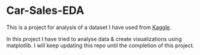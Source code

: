 # Car-Sales-EDA

This is a project for analysis of a dataset I have used from [Kaggle](https://www.kaggle.com/datasets/missionjee/car-sales-report). 

In this project I have tried to analyse data & create visualizations using matplotlib. I will keep updating this repo until the completion of this project.
